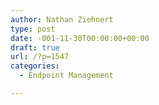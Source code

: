 ```yaml
---
author: Nathan Ziehnert
type: post
date: -001-11-30T00:00:00+00:00
draft: true
url: /?p=1547
categories:
  - Endpoint Management

---
```


  <pre class="CodeMirror" data-setting="{"mode":"null","mime":"text/plain","theme":"default","lineNumbers":true,"styleActiveLine":true,"lineWrapping":true,"readOnly":false,"fileName":"file.txt","language":"Plain Text","modeName":"text"}"></pre>

